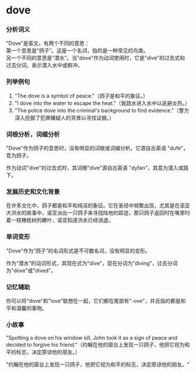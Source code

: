 # dove

### 分析词义

  

"Dove"是英文，有两个不同的意思：  
第一个意思是“鸽子”。这是一个名词，指的是一种常见的鸟类。  
另一个不同的意思是“潜水”。当"dove"作为动词使用时，它是"dive"的过去式和过去分词，表示潜入水中或俯冲。

  

### 列举例句

  

1.  "The dove is a symbol of peace."（鸽子是和平的象征。）
2.  "I dove into the water to escape the heat."（我跳水进入水中以逃避炎热。）
3.  "The police dove into the criminal's background to find evidence."（警方深入挖掘了犯罪嫌疑人的背景以寻找证据。）

  

### 词根分析，词缀分析

  

"Dove"作为鸽子的意思时，没有明显的词根或词缀分析。它源自古英语 "dufe"，意为鸽子。

  

作为动词"dive"的过去式时，其词根"dive"源自古英语 "dyfan"，其意为潜入或跳下。

  

### 发展历史和文化背景

  

在许多文化中，鸽子都是和平和纯洁的象征。它在圣经中频繁出现，尤其是在诺亚大洪水的故事中，诺亚派出一只鸽子来寻找陆地的踪迹，那只鸽子返回时在嘴里叼着一枝橄榄树的嫩叶，诺亚知道洪水已经消退。

  

### 单词变形

  

"Dove"作为“鸽子”的名词形式是不可数名词，没有明显的变形。

  

作为“潜水”的动词形式，其现在式为"dive"，现在分词为"diving"，过去分词为"dove"或"dived"。

  

### 记忆辅助

  

你可以将"dove"和"love"联想在一起，它们都在尾部有"-ove"，并且指的都是和平和温馨的事物。

  

### 小故事

  

"Spotting a dove on his window sill, John took it as a sign of peace and decided to forgive his friend."（约翰在他的窗台上发现一只鸽子，他把它视为和平的标志，决定原谅他的朋友。）

  

"约翰在他的窗台上发现一只鸽子，他把它视为和平的标志，决定原谅他的朋友。"
